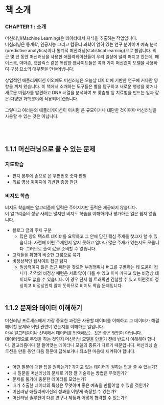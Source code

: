 # 책 소개
### CHAPTER 1 : 소개
머신러닝(Machine Learning)은 데이터에서 지식을 추출하는 작업입니다.</br>
머심러닝은 통계학, 인공지능 그리고 컴퓨터 과학이 얽혀 있는 연구 분야이며 예측 분석(predictive analytics)이나 통계적 머신러닝(statistical learning)으로 불립니다.
최근 몇 년 동안 머신러닝을 사용한 애플리케이션들이 우리 일상에 널리 퍼지고 있는데, 페이스북, 아마존, 넷플릭스 같은 복잡한 웹사이트들은 여러 가지 머신런이 모델을 사용하여 구성 요소의 대부분을 만들어냅니다.</br>
</br>
상업적인 애플리케이션 이외에도 머신러닝은 오늘날 데이터에 기반한 연구에 커다란 영향을 끼쳐 왔습니다. 이 책에서 소개하는 도구들은 별을 탐구하고 새로운 행성을 찾거나 새로운 미립자를 발견하고 DNA 서열을 분석하여 또 맞춤형 암 치료법을 만드는 일과 같은 다양한 과학분야에 적용되어 왔습니다.</br>
</br>
그렇다고 여러분의 애플리케이션이 이처럼 큰 규모이거나 대단한 것이여야 머신러닝을 사용할 수 있는 것은 아닙니다.</br>
</br></br></br>

## 1.1.1 머신러닝으로 풀 수 있는 문제

### 지도학습
- 편지 봉투에 손으로 쓴 우편번호 숫자 판별
- 의료 영상 이미지에 기반한 종양 판단

### 비지도 학습
비지도 학습에는 알고리즘에 입력은 주어지지만 출력은 제공되지 않습니다.</br>
이 알고리즘의 성공 사례는 많지만 비지도 학습을 이해하거나 평가하는 일은 쉽지 않습니다.</br>

- 블로그 글의 주제 구분
    - 많은 양의 텍스트 데이터를 요약하고 그 안에 담긴 핵심 주제를 찾고자 할 수 있습니다. 사전에 어떤 주제인지 알지 못하고 얼마나 많은 주제가 있는지도 모릅니다. 그러므로 출력 값을 준비할 수 없습니다.
- 고객들을 취향이 비슷한 그룹으로 묶기
- 비정상적인 웹사이트 접근 탐지
    - 일상적이지 않은 접근 패턴을 찾으면 부정행위나 버그를 구별하는 데 도움이 됩니다. 각각의 비정상 패턴은 서로 많이 다를 수 있고 이미 가지고 있는 비정상 데이터도 없을 수 있습니다. 이 경우 단지 웹 트래픽만 간찰할 수 있고 어떤것이 정상이고 비정상인지 알지 못하므로 비지도 학습 문제입니다.
</br></br>

## 1.1.2 문제와 데이터 이해하기

머신러닝 프로세스에서 가장 중요한 과정은 사용할 데이터를 이해하고 그 데이터가 해결해야할 문제와 어떤 관련이 있는지를 이해하는 일입니다.</br>
아무 알고리즘이나 선택해서 데이터를 입력해보는 것은 좋은 방법이 아닙니다.</br>
데이터셋으로 무엇을 하는 것인지 머신러닝 모델을 만들기 전에 반드시 이해해야 합니다. 알고리즘마다 잘 들어맞는 데이터나 모델의 종류가 다르기 때문입니다. 머신러닝 솔루션을 만들 동안 다음 질문에 답해보거나 최소한 마음에 새겨둬야 합니다.</br>
</br>
- 어떤 질문에 대한 답을 원하는가? 가지고 있는 데이터가 원하는 답을 줄 수 있는가?
- 내 질문을 머신러닝의 문제로 가장 잘 기술하는 방법은 무엇인가?
- 문제를 풀기에 충분한 데이터를 모았는가?
- 내가 추출한 데이터의 특성은 무엇이며 좋은 예측을 만들어낼 수 있을 것인가?
- 머신러닝 애플리케이션의 성과를 어떻게 측정할 수 있는가?
- 머신러닝 솔루션이 다른 연구나 제품과 어떻게 협력할 수 있는가?

